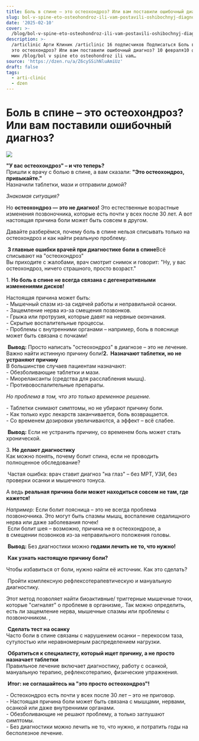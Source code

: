 ```yaml
---
title: Боль в спине – это остеохондроз? Или вам поставили ошибочный диагноз?
slug: bol-v-spine-eto-osteohondroz-ili-vam-postavili-oshibochnyj-diagnoz
date: '2025-02-10'
cover: >-
  /blog/bol-v-spine-eto-osteohondroz-ili-vam-postavili-oshibochnyj-diagnoz/cover.jpg
description: >-
  /articlinic Арти Клиник /articlinic 16 подписчиков Подписаться Боль в спине –
  это остеохондроз? Или вам поставили ошибочный диагноз? 10 февраля10 фев 1 3
  мин /blog/bol v spine eto osteohondroz ili vam…
source: 'https://dzen.ru/a/Z6cySSihNluAmiUz'
draft: false
tags:
  - arti-clinic
  - dzen
---
```


# Боль в спине – это остеохондроз? Или вам поставили ошибочный диагноз?

![](/blog/bol-v-spine-eto-osteohondroz-ili-vam-postavili-oshibochnyj-diagnoz/img-0.jpg)

**"У вас остеохондроз" – и что теперь?**  
Пришли к врачу с болью в спине, а вам сказали: **"Это остеохондроз, привыкайте."**  
Назначили таблетки, мази и отправили домой?  
  
_Знакомая ситуация?_  
  
Но **остеохондроз — это не диагноз!** Это естественные возрастные изменения позвоночника, которые есть почти у всех после 30 лет. А вот настоящая причина боли может быть совсем в другом.  
  
Давайте разберёмся, почему боль в спине нельзя списывать только на остеохондроз и как найти реальную проблему.  
  
 **3 главные ошибки врачей при диагностике боли в спине**Всё списывают на "остеохондроз"  
Вы приходите с жалобами, врач смотрит снимок и говорит: "Ну, у вас остеохондроз, ничего страшного, просто возраст."  
  
1\. **Но боль в спине не всегда связана с дегенеративными изменениями дисков!**  
  
Настоящая причина может быть:  
\- Мышечный спазм из-за сидячей работы и неправильной осанки.  
\- Защемление нерва из-за смещения позвонков.  
\- Грыжа или протрузия, которые давят на нервные окончания.  
\- Скрытые воспалительные процессы.  
\- Проблемы с внутренними органами – например, боль в пояснице может быть связана с почками!

 **Вывод:** Просто написать "остеохондроз" в диагнозе – это не лечение. Важно найти истинную причину боли!**2\.  Назначают таблетки, но не устраняют причину**  
В большинстве случаев пациентам назначают:  
\- Обезболивающие таблетки и мази.  
\- Миорелаксанты (средства для расслабления мышц).  
\- Противовоспалительные препараты.

_Но проблема в том, что это только временное решение._  
  
\- Таблетки снимают симптомы, но не убирают причину боли.  
\- Как только курс лекарств заканчивается, боль возвращается.  
\- Со временем дозировки увеличиваются, а эффект – всё слабее.  
  
 **Вывод:** Если не устранить причину, со временем боль может стать хронической.  
  
3. **Не делают диагностику**  
Как можно понять, почему болит спина, если не проводить полноценное обследование?  
  
 Частая ошибка: врач ставит диагноз "на глаз" – без МРТ, УЗИ, без проверки осанки и мышечного тонуса.  
  
А ведь **реальная причина боли может находиться совсем не там, где кажется!**  
  
_Например:_ Если болит поясница – это не всегда проблема позвоночника. Это могут быть спазмы мышц, воспаление седалищного нерва или даже заболевания почек!  
 Если болит шея – возможно, причина не в остеохондрозе, а в смещении позвонков из-за неправильного положения головы.  
  
 **Вывод:** Без диагностики можно **годами лечить не то, что нужно!**  
  
 **Как узнать настоящую причину боли?**  
  
Чтобы избавиться от боли, нужно найти её источник. Как это сделать?  
  
 Пройти комплексную рефлексотерапевтическую и мануальную диагностику.

Этот метод позволяет найти биоактивные/ триггерные мышечные точки, которые "сигналят" о проблеме в организме,. Так можно определить, есть ли защемление нерва, мышечные спазмы или проблемы с позвоночником. ,

  
 **Сделать тест на осанку**  
Часто боли в спине связаны с нарушением осанки – перекосом таза, сутулостью или неравномерным распределением нагрузки.  
  
 **Обратиться к специалисту, который ищет причину, а не просто назначает таблетки**  
Правильное лечение включает диагностику, работу с осанкой, мануальную терапию, рефлексотерапию, физические упражнения.  
  
 **Итог: не соглашайтесь на "это просто остеохондроз"!**  
  
\- Остеохондроз есть почти у всех после 30 лет – это не приговор.  
\- Настоящая причина боли может быть связана с мышцами, нервами, осанкой или даже внутренними органами.  
\- Обезболивающие не решают проблему, а только заглушают симптомы.  
\- Без диагностики можно лечить не то, что нужно, и потратить годы на бесполезное лечение.
